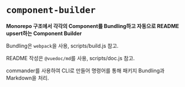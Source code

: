 # `component-builder`

**Monorepo 구조에서 각각의 Component를 Bundling하고 자동으로 README upsert하는 Component Builder**

Bundling은 `webpack`을 사용, scripts/build.js 참고.

README 작성은 `@vuedoc/md`를 사용, scripts/doc.js 참고.

commander를 사용하여 CLI로 만들어 명령어를 통해 패키지 Bundling과 Markdown을 처리. 